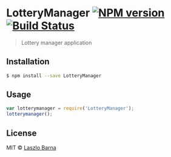 # LotteryManager [![NPM version](https://badge.fury.io/js/LotteryManager.svg)](https://npmjs.org/package/LotteryManager) [![Build Status](https://travis-ci.org/lbarna/LotteryManager.svg?branch=master)](https://travis-ci.org/lbarna/LotteryManager)

> Lottery manager application

## Installation

```sh
$ npm install --save LotteryManager
```

## Usage

```js
var lotterymanager = require('LotteryManager');
lotterymanager();
```

## License

MIT © [Laszlo Barna](-)
